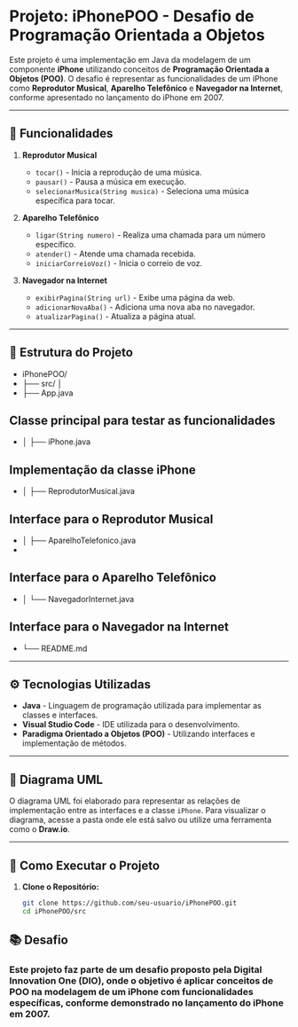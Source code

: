 # Projeto: iPhonePOO - Desafio de Programação Orientada a Objetos

Este projeto é uma implementação em Java da modelagem de um componente **iPhone** utilizando conceitos de **Programação Orientada a Objetos (POO)**. O desafio é representar as funcionalidades de um iPhone como **Reprodutor Musical**, **Aparelho Telefônico** e **Navegador na Internet**, conforme apresentado no lançamento do iPhone em 2007.

---

## 🚀 Funcionalidades

1. **Reprodutor Musical**
   - `tocar()` - Inicia a reprodução de uma música.
   - `pausar()` - Pausa a música em execução.
   - `selecionarMusica(String musica)` - Seleciona uma música específica para tocar.

2. **Aparelho Telefônico**
   - `ligar(String numero)` - Realiza uma chamada para um número específico.
   - `atender()` - Atende uma chamada recebida.
   - `iniciarCorreioVoz()` - Inicia o correio de voz.

3. **Navegador na Internet**
   - `exibirPagina(String url)` - Exibe uma página da web.
   - `adicionarNovaAba()` - Adiciona uma nova aba no navegador.
   - `atualizarPagina()` - Atualiza a página atual.

---

## 📁 Estrutura do Projeto

* iPhonePOO/ 
* ├── src/ │ 
* ├── App.java 
  
## Classe principal para testar as funcionalidades 
* │ ├── iPhone.java 
  
## Implementação da classe iPhone 
* │ ├── ReprodutorMusical.java 
  
## Interface para o Reprodutor Musical 
* │ ├── AparelhoTelefonico.java 
* 
## Interface para o Aparelho Telefônico 
* │ └── NavegadorInternet.java 

## Interface para o Navegador na Internet 
* └── README.md
  

---

## ⚙️ Tecnologias Utilizadas

- **Java** - Linguagem de programação utilizada para implementar as classes e interfaces.
- **Visual Studio Code** - IDE utilizada para o desenvolvimento.
- **Paradigma Orientado a Objetos (POO)** - Utilizando interfaces e implementação de métodos.

---

## 📝 Diagrama UML

O diagrama UML foi elaborado para representar as relações de implementação entre as interfaces e a classe `iPhone`. Para visualizar o diagrama, acesse a pasta onde ele está salvo ou utilize uma ferramenta como o **Draw.io**.

---

## 🔧 Como Executar o Projeto

1. **Clone o Repositório:**
   ```sh
   git clone https://github.com/seu-usuario/iPhonePOO.git
   cd iPhonePOO/src
   ```
## 📚 Desafio
### Este projeto faz parte de um desafio proposto pela Digital Innovation One (DIO), onde o objetivo é aplicar conceitos de POO na modelagem de um iPhone com funcionalidades específicas, conforme demonstrado no lançamento do iPhone em 2007.


